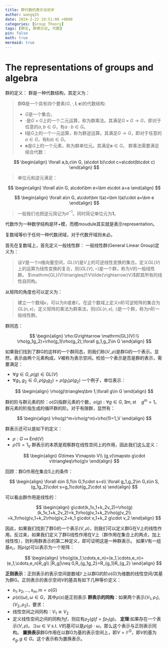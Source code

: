 ```yaml
---
title: 群代数的表示论初步
author: wangq1h
date: 2024-2-22 19:51:00 +0800
categories: [Group Theory]
tags: [群论, 群表示论, 代数]
pin: false
math: true
mermaid: true
---
```

# The representations of groups and algebra
群的定义：
群是一种代数结构，其定义为：
> 群$\bm G$是一个具有四个要素$(G,\cdot,\bm I, \bm e)$的代数结构:
> * $G$是一个集合。
> * $\cdot$是$G\times G$上的一个二元运算，称为群乘法。其满足$G\times G\rightarrow G$，即对于任意的$a,b\in G$，有$a\cdot b\in G$。
> * $\bm I$是$G$上的一个一元运算，称为群逆运算。其满足$G\rightarrow G$，即对于任意的$a\in G$，有$\bm I(a)\in G$。
> * $\bm e$是$G$上的一个元素，称为群单位元。其满足$\bm e\in G$。
> 群乘法需要满足结合代数：
> 
$$
\begin{align}
\forall a,b,c\in G, (a\cdot b)\cdot c=a\cdot(b\cdot c)
\end{align}
$$

> 单位元和逆元满足：
> 
$$
\begin{align}
\forall a\in G, a\cdot\bm e=\bm e\cdot a=a
\end{align}
$$

> 
$$
\begin{align}
\forall a\in G, a\cdot\bm I(a)=\bm I(a)\cdot a=\bm e
\end{align}
$$

> 一般我们也把逆元简记为$a^{-1}$。同时简记单位元为$\bm 1$。

代数作为一种数学结构是环+模，而模moudule其实就是表示representation。

复数域等价于任何一种代数闭域，对于代数开域则未必。

首先在复数域上，首先定义一般线性群：
一般线性群(General Linear Group)定义为：
> 设$V$是一个$n$维向量空间，$GL(V)$是$V$上的可逆线性变换的集合。定义$GL(V)$上的运算为线性变换的复合，则$(GL(V),\circ)$是一个群，称为$V$的一般线性群。
> $\mathrm{GL}(V)\triangleq{f:V\tilde{\rightarrow}V}$即其所有的线性自同构。

从矩阵的角度也可以定义为：
> 建立一个数域$\kappa$，可以为$\mathbb R$或者$\mathbb C$。在这个数域上定义$n$阶可逆矩阵的集合为$GL(n,\kappa)$，定义矩阵的乘法为群乘法，则$(GL(n,\kappa),\cdot)$是一个群，称为$n$阶一般线性群。

群同态：

$$
\begin{align}
\rho:G\rightarrow \mathrm{GL}(V):\\
\rho(g_1g_2)=\rho(g_1)\rho(g_2),\forall g_1,g_2\in G
\end{align}
$$

如果我们找到了群G的这样的一个群同态，则我们称$(V,\rho)$是群G的一个表示。显然，表示由两个元素构成，$V$被称为表示空间。检验一个表示是否是群的表示，需要满足：
* $\forall g\in G,\rho(g)\in \mathrm{GL}(V)$
* $\forall g_1,g_2\in G,\rho(g_1g_2)=\rho(g_1)\rho(g_2)$
一个例子，单位表示：

$$
\begin{align}
\rho(g)\triangleq\bm 1,\forall g\in G
\end{align}
$$

群的阶与群元素的阶：$o(G)$指群元素的个数，$o(g):\forall g\in G,\exists m, \text{st}\quad g^m=1$。群元素的阶指生成的循环群的阶。对于有限群，显然有：

$$
\begin{align}
\rho(g)^m=\rho(g^m)=\rho(1)=1_V
\end{align}
$$

群表示还可以是如下的定义：
* $\rho:G\mapsto \mathrm{End}(V)$
* $\rho(1)=1_V$
群表示的本质是观察群在线性空间上的作用，因此我们这么定义：

$$
\begin{align}
G\times V\mapsto V\\
(g,v)\mapsto g\cdot v\triangleq\rho(g)v
\end{align}
$$

回顾：群G作用在集合S上的条件：

$$
\begin{align}
\forall s\in S,1\in G,1\cdot s=s\\
\forall g_1,g_2\in G,s\in S,(g_1g_2)\cdot s=g_1\cdot(g_2\cdot s)
\end{align}
$$

可以看出群作用是线性的：

$$
\begin{align}
g\cdot(k_1v_1+k_2v_2)=\rho(g)(k_1v_1+k_2v_2)=k_1\rho(g)v_1+k_2\rho(g)v_2\\
=k_1\rho(g)v_1+k_2\rho(g)v_2=k_1 g\cdot v_1+k_2 g\cdot v_2
\end{align}
$$

因此，如果我们找到了群G的一个表示$(V,\rho)$，则我们可以定义群G在V上的线性作用。反过来，如果我们定义了群G线性作用在$V$上（群作用在集合上的两点，加上线性性），则利用群表示的第二种定义，即可证明这是一种群表示。
如果$V$有一组基${e_i}$，则$\rho(g)$可以表示为一个矩阵：

$$
\begin{align}
\rho(g)(e_1,\cdots,e_n)=(e_1,\cdots,e_n)=(e_1,\cdots,e_n)R_g\\
|R_g|\neq 0,R_{g_1g_2}=R_{g_1}R_{g_2}
\end{align}
$$

**正则表示**：正则表示的表示空间是数域$\mathbb F$上以群G的阶$o(G)$为维数的线性空间/其基为群G。正则表示的表示空间$V$的基具有如下几种等价定义：
* ${s_1,s_2,\dots,s_m},m=o(G)$
* ${\rho(s)(\omega)},\omega\in G$，其中$\rho(s)$是正则表示
**群表示的同构**：如果两个表示$(V_1,\rho_1),(V_2,\rho_2)$，要求：
* 线性空间之间同构：$V_1\cong V_2$
* 定义线性空间之间的同构为$f$，则应有$\rho_2(g)f=f\rho_1(g)$。
**定理**:如果存在一个表示$(V,\rho)$。$\exists \omega\in V$ s.t. $V$的基可以是${\rho(g)\cdot\omega}$。那么这个表示与正则表示同构。
**置换表示**群G作用在以群G为基的表示空间上，即$V=\mathbb F^G$，即$V$的基为${e_g},g\in G$。这个表示称为置换表示。